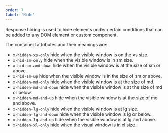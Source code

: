 ```yaml
---
order: 7
label: 'Hide'
---
```


Response hiding is used to hide elements under certain conditions that can be added to any DOM element or custom component.

The contained attributes and their meanings are:

- `x-hidden-xs-only` hide when the visible window is on the xs size.
- `x-hid-sm-only` hide when the visible window is in sm size.
- `x-hid-sm-and-down` hide when the visible window is at the size of sm or above.
- `x-hid-sm-up` hide when the visible window is in the size of sm or above.
- `x-hidden-md-only` hide when the visible window is at the size of md.
- `x-hidden-md-and-down` hide when the visible window is at the size of md or below.
- `x-hidden-md-and-up` hide when the visible window is at the size of md and above.
- `x-hidden-lg-only` hide when the visible window is at lg size.
- `x-hidden-lg-and-down` hide when the visible window is lg or below.
- `x-hidden-lg-and-up` hide when the visible window is at lg and above.
- `x-hidden-xl-only` hide when the visual window is in xl size.
